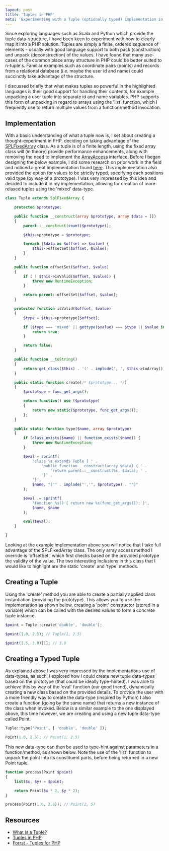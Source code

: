 ```yaml
---
layout: post
title: 'Tuples in PHP'
meta: 'Experimenting with a Tuple (optionally typed) implementation in PHP.'
---
```


Since exploring languages such as Scala and Python which provide the tuple data-structure, I have been keen to experiment with how to clearly map it into a PHP solution.
Tuples are simply a finite, ordered sequence of elements - usually with good language support to both pack (construction) and unpack (deconstruction) of the values.
I have found that many use-cases of the common place array structure in PHP could be better suited to n-tuple's.
Familiar examples such as coordinate pairs (points) and records from a relational database (i.e. maybe the user id and name) could succinctly take advantage of the structure.

<!--more-->

I discussed briefly that what makes tuples so powerful in the highlighted languages is their good support for handling their contents, for example unpacking a user tuple into separate id and name variables.
PHP supports this form of unpacking in regard to arrays using the 'list' function, which I frequently use to return multiple values from a function/method invocation.

## Implementation

With a basic understanding of what a tuple now is, I set about creating a thought-experiment in PHP, deciding on taking advantage of the [SPLFixedArray](http://www.php.net/manual/en/class.splfixedarray.php) class.
As a tuple is of a finite length, using the fixed array class will (in theory) provide performance enhancements, along with removing the need to implement the [ArrayAccess](http://www.php.net/manual/en/class.arrayaccess.php) interface.
Before I began designing the below example, I did some research on prior work in the field and noticed a great implementation found [here](http://forrst.com/posts/Tuples_for_PHP-O3A).
This implementation also provided the option for values to be strictly typed, specifying each positions valid type (by way of a prototype).
I was very impressed by this idea and decided to include it in my implementation, allowing for creation of more relaxed tuples using the 'mixed' data-type.

```php
class Tuple extends SplFixedArray {

    protected $prototype;

    public function __construct(array $prototype, array $data = [])
    {
        parent::__construct(count($prototype));

        $this->prototype = $prototype;

        foreach ($data as $offset => $value) {
            $this->offsetSet($offset, $value);
        }
    }

    public function offsetSet($offset, $value)
    {
        if ( ! $this->isValid($offset, $value)) {
            throw new RuntimeException;
        }

        return parent::offsetSet($offset, $value);
    }

    protected function isValid($offset, $value)
    {
        $type = $this->prototype[$offset];

        if ($type === 'mixed' || gettype($value) === $type || $value instanceof $type) {
            return true;
        }

        return false;
    }

    public function __toString()
    {
        return get_class($this) . '(' . implode(', ', $this->toArray()) . ')';
    }

    public static function create(/* $prototype... */)
    {
        $prototype = func_get_args();

        return function() use ($prototype)
        {
            return new static($prototype, func_get_args());
        };
    }

    public static function type($name, array $prototype)
    {
        if (class_exists($name) || function_exists($name)) {
            throw new RuntimeException;
        }

        $eval = sprintf(
            'class %s extends Tuple { ' .
                'public function __construct(array $data) { ' .
                    'return parent::__construct(%s, $data); ' .
                '}' .
            '}',
            $name, "['" . implode("','", $prototype) . "']"
        );

        $eval .= sprintf(
            'function %s() { return new %s(func_get_args()); }',
            $name, $name
        );

        eval($eval);
    }

}
```

Looking at the example implementation above you will notice that I take full advantage of the SPLFixedArray class.
The only array access method I override is 'offsetSet', which first checks based on the provided prototype the validity of the value.
The two interesting inclusions in this class that I would like to highlight are the static 'create' and 'type' methods.

## Creating a Tuple

Using the 'create' method you are able to create a partially applied class instantiation (providing the prototype).
This allows you to use the implementation as shown below, creating a 'point' constructor (stored in a variable) which can be called with the desired values to form a concrete tuple instance.

```php
$point = Tuple::create('double', 'double');

$point(1.0, 2.5); // Tuple(1, 2.5)

$point(1.5, 3.0)[1]; // 3.0
```

## Creating a Typed Tuple

As explained above I was very impressed by the implementations use of data-types, as such, I explored how I could create new tuple data-types based on the prototype (that could be ideally type-hinted).
I was able to achieve this by way of the 'eval' function (our good friend), dynamically creating a new class based on the provided details.
To provide the user with a more friendly way to create the data-type (inspired by Python) I also create a function (going by the same name) that returns a new instance of the class when invoked.
Below is a similar example to the one displayed above, this time however, we are creating and using a new tuple data-type called Point.

```php
Tuple::type('Point', [ 'double', 'double' ]);

Point(1.0, 2.5); // Point(1, 2.5)
```

This new data-type can then be used to type-hint against parameters in a function/method, as shown below.
Note the use of the 'list' function to unpack the point into its constituent parts, before being returned in a new Point tuple.

```php
function process(Point $point)
{
    list($x, $y) = $point;

    return Point($x * 2, $y * 2);
}

process(Point(1.0, 2.5)); // Point(2, 5)
```

## Resources

- [What is a Tuple?](http://whatis.techtarget.com/definition/tuple)
- [Tuples in PHP](https://coderwall.com/p/bah4oq)
- [Forrst - Tuples for PHP](http://forrst.com/posts/Tuples_for_PHP-O3A)
